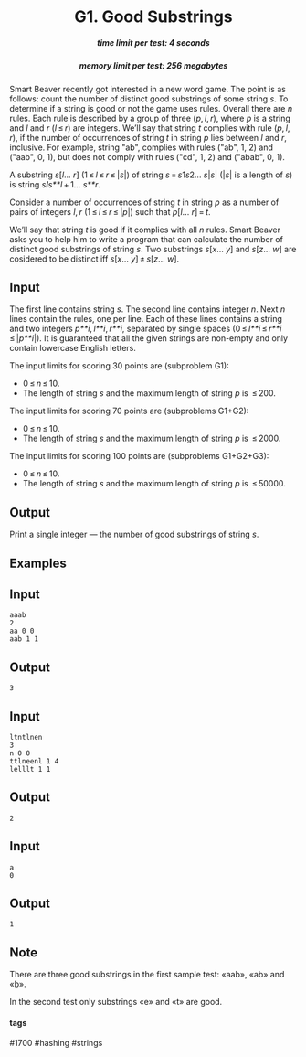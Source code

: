 <h1 style='text-align: center;'> G1. Good Substrings</h1>

<h5 style='text-align: center;'>time limit per test: 4 seconds</h5>
<h5 style='text-align: center;'>memory limit per test: 256 megabytes</h5>

Smart Beaver recently got interested in a new word game. The point is as follows: count the number of distinct good substrings of some string *s*. To determine if a string is good or not the game uses rules. Overall there are *n* rules. Each rule is described by a group of three (*p*, *l*, *r*), where *p* is a string and *l* and *r* (*l* ≤ *r*) are integers. We’ll say that string *t* complies with rule (*p*, *l*, *r*), if the number of occurrences of string *t* in string *p* lies between *l* and *r*, inclusive. For example, string "ab", complies with rules ("ab", 1, 2) and ("aab", 0, 1), but does not comply with rules ("cd", 1, 2) and ("abab", 0, 1).

A substring *s*[*l*... *r*] (1 ≤ *l* ≤ *r* ≤ |*s*|) of string *s* = *s*1*s*2... *s*|*s*| (|*s*| is a length of *s*) is string *s**l**s**l* + 1... *s**r*.

Consider a number of occurrences  of string *t* in string *p* as a number of pairs of integers *l*, *r* (1 ≤ *l* ≤ *r* ≤ |*p*|) such that *p*[*l*... *r*] = *t*.

We’ll say that string *t* is good if it complies with all *n* rules. Smart Beaver asks you to help him to write a program that can calculate the number of distinct good substrings of string *s*. Two substrings *s*[*x*... *y*] and *s*[*z*... *w*] are cosidered to be distinct iff *s*[*x*... *y*] ≠ *s*[*z*... *w*].

## Input

The first line contains string *s*. The second line contains integer *n*. Next *n* lines contain the rules, one per line. Each of these lines contains a string and two integers *p**i*, *l**i*, *r**i*, separated by single spaces (0 ≤ *l**i* ≤ *r**i* ≤ |*p**i*|). It is guaranteed that all the given strings are non-empty and only contain lowercase English letters.

The input limits for scoring 30 points are (subproblem G1): 

* 0 ≤ *n* ≤ 10.
* The length of string *s* and the maximum length of string *p* is  ≤ 200.

The input limits for scoring 70 points are (subproblems G1+G2): 

* 0 ≤ *n* ≤ 10.
* The length of string *s* and the maximum length of string *p* is  ≤ 2000.

The input limits for scoring 100 points are (subproblems G1+G2+G3): 

* 0 ≤ *n* ≤ 10.
* The length of string *s* and the maximum length of string *p* is  ≤ 50000.
## Output

Print a single integer — the number of good substrings of string *s*.

## Examples

## Input


```
aaab  
2  
aa 0 0  
aab 1 1  

```
## Output


```
3  

```
## Input


```
ltntlnen  
3  
n 0 0  
ttlneenl 1 4  
lelllt 1 1  

```
## Output


```
2  

```
## Input


```
a  
0  

```
## Output


```
1  

```
## Note

There are three good substrings in the first sample test: «aab», «ab» and «b».

In the second test only substrings «e» and «t» are good.



#### tags 

#1700 #hashing #strings 